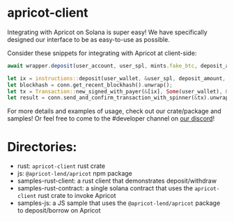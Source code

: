 # apricot-client
Integrating with Apricot on Solana is super easy! We have specifically designed our interface to be as easy-to-use as
possible.

Consider these snippets for integrating with Apricot at client-side:


```javascript
await wrapper.deposit(user_account, user_spl, mints.fake_btc, deposit_amount);
```


```rust
let ix = instructions::deposit(user_wallet, &user_spl, deposit_amount, btc_pool_id);
let blockhash = conn.get_recent_blockhash().unwrap();
let tx = Transaction::new_signed_with_payer(&[ix], Some(user_wallet), &[&user_wallet_keypair], blockhash.0);
let result = conn.send_and_confirm_transaction_with_spinner(&tx).unwrap();
```

For more details and examples of usage, check out our crate/package and samples! Or feel free to come to the #developer
channel on [our discord](https://discord.gg/C6JrtqZF5U)!


# Directories:
- rust: `apricot-client` rust crate
- js: `@apricot-lend/apricot` npm package
- samples-rust-client: a rust client that demonstrates deposit/withdraw
- samples-rust-contract: a single solana contract that uses the `apricot-client` rust crate to invoke Apricot
- samples-js: a JS sample that uses the `@apricot-lend/apricot` package to deposit/borrow on Apricot

